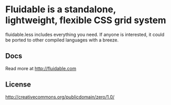 # Fluidable is a standalone, lightweight, flexible CSS grid system

fluidable.less includes everything you need. If anyone is interested, it could be ported to other compiled languages with a breeze.

## Docs

Read more at http://fluidable.com

## License

http://creativecommons.org/publicdomain/zero/1.0/


